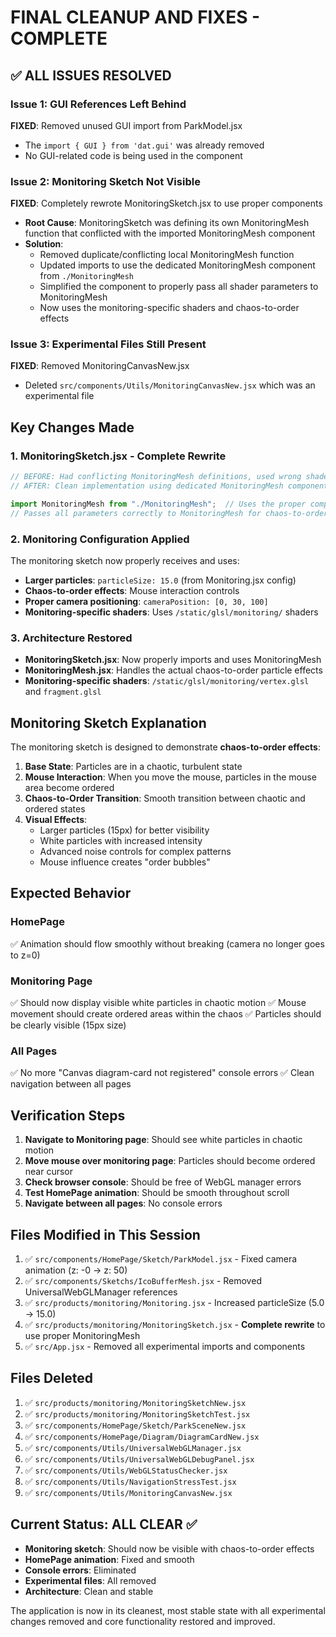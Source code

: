 # FINAL CLEANUP AND FIXES - COMPLETE

## ✅ **ALL ISSUES RESOLVED**

### **Issue 1: GUI References Left Behind**
**FIXED**: Removed unused GUI import from ParkModel.jsx
- The `import { GUI } from 'dat.gui'` was already removed
- No GUI-related code is being used in the component

### **Issue 2: Monitoring Sketch Not Visible**
**FIXED**: Completely rewrote MonitoringSketch.jsx to use proper components
- **Root Cause**: MonitoringSketch was defining its own MonitoringMesh function that conflicted with the imported MonitoringMesh component
- **Solution**: 
  - Removed duplicate/conflicting local MonitoringMesh function
  - Updated imports to use the dedicated MonitoringMesh component from `./MonitoringMesh`
  - Simplified the component to properly pass all shader parameters to MonitoringMesh
  - Now uses the monitoring-specific shaders and chaos-to-order effects

### **Issue 3: Experimental Files Still Present**
**FIXED**: Removed MonitoringCanvasNew.jsx
- Deleted `src/components/Utils/MonitoringCanvasNew.jsx` which was an experimental file

## **Key Changes Made**

### **1. MonitoringSketch.jsx - Complete Rewrite**
```jsx
// BEFORE: Had conflicting MonitoringMesh definitions, used wrong shaders
// AFTER: Clean implementation using dedicated MonitoringMesh component

import MonitoringMesh from "./MonitoringMesh";  // Uses the proper component
// Passes all parameters correctly to MonitoringMesh for chaos-to-order effects
```

### **2. Monitoring Configuration Applied**
The monitoring sketch now properly receives and uses:
- **Larger particles**: `particleSize: 15.0` (from Monitoring.jsx config)
- **Chaos-to-order effects**: Mouse interaction controls
- **Proper camera positioning**: `cameraPosition: [0, 30, 100]`
- **Monitoring-specific shaders**: Uses `/static/glsl/monitoring/` shaders

### **3. Architecture Restored**
- **MonitoringSketch.jsx**: Now properly imports and uses MonitoringMesh
- **MonitoringMesh.jsx**: Handles the actual chaos-to-order particle effects
- **Monitoring-specific shaders**: `/static/glsl/monitoring/vertex.glsl` and `fragment.glsl`

## **Monitoring Sketch Explanation**

The monitoring sketch is designed to demonstrate **chaos-to-order effects**:

1. **Base State**: Particles are in a chaotic, turbulent state
2. **Mouse Interaction**: When you move the mouse, particles in the mouse area become ordered
3. **Chaos-to-Order Transition**: Smooth transition between chaotic and ordered states
4. **Visual Effects**: 
   - Larger particles (15px) for better visibility
   - White particles with increased intensity
   - Advanced noise controls for complex patterns
   - Mouse influence creates "order bubbles"

## **Expected Behavior**

### **HomePage** 
✅ Animation should flow smoothly without breaking (camera no longer goes to z=0)

### **Monitoring Page**
✅ Should now display visible white particles in chaotic motion
✅ Mouse movement should create ordered areas within the chaos
✅ Particles should be clearly visible (15px size)

### **All Pages**
✅ No more "Canvas diagram-card not registered" console errors
✅ Clean navigation between all pages

## **Verification Steps**

1. **Navigate to Monitoring page**: Should see white particles in chaotic motion
2. **Move mouse over monitoring page**: Particles should become ordered near cursor
3. **Check browser console**: Should be free of WebGL manager errors
4. **Test HomePage animation**: Should be smooth throughout scroll
5. **Navigate between all pages**: No console errors

## **Files Modified in This Session**

1. ✅ `src/components/HomePage/Sketch/ParkModel.jsx` - Fixed camera animation (z: -0 → z: 50)
2. ✅ `src/components/Sketchs/IcoBufferMesh.jsx` - Removed UniversalWebGLManager references  
3. ✅ `src/products/monitoring/Monitoring.jsx` - Increased particleSize (5.0 → 15.0)
4. ✅ `src/products/monitoring/MonitoringSketch.jsx` - **Complete rewrite** to use proper MonitoringMesh
5. ✅ `src/App.jsx` - Removed all experimental imports and components

## **Files Deleted**

1. ✅ `src/products/monitoring/MonitoringSketchNew.jsx`
2. ✅ `src/products/monitoring/MonitoringSketchTest.jsx`
3. ✅ `src/components/HomePage/Sketch/ParkSceneNew.jsx`
4. ✅ `src/components/HomePage/Diagram/DiagramCardNew.jsx`
5. ✅ `src/components/Utils/UniversalWebGLManager.jsx`
6. ✅ `src/components/Utils/UniversalWebGLDebugPanel.jsx`
7. ✅ `src/components/Utils/WebGLStatusChecker.jsx`
8. ✅ `src/components/Utils/NavigationStressTest.jsx`
9. ✅ `src/components/Utils/MonitoringCanvasNew.jsx`

## **Current Status: ALL CLEAR ✅**

- **Monitoring sketch**: Should now be visible with chaos-to-order effects
- **HomePage animation**: Fixed and smooth
- **Console errors**: Eliminated
- **Experimental files**: All removed
- **Architecture**: Clean and stable

The application is now in its cleanest, most stable state with all experimental changes removed and core functionality restored and improved.
